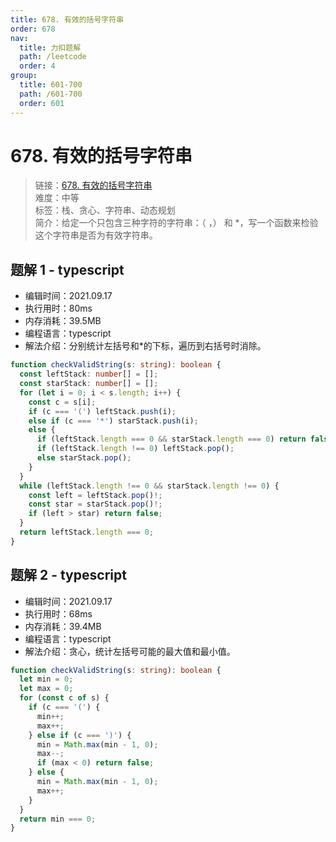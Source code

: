 ```yaml
---
title: 678. 有效的括号字符串
order: 678
nav:
  title: 力扣题解
  path: /leetcode
  order: 4
group:
  title: 601-700
  path: /601-700
  order: 601
---
```


# 678. 有效的括号字符串

> 链接：[678. 有效的括号字符串](https://leetcode-cn.com/problems/valid-parenthesis-string/)  
> 难度：中等  
> 标签：栈、贪心、字符串、动态规划  
> 简介：给定一个只包含三种字符的字符串：（ ，） 和 \*，写一个函数来检验这个字符串是否为有效字符串。

## 题解 1 - typescript

- 编辑时间：2021.09.17
- 执行用时：80ms
- 内存消耗：39.5MB
- 编程语言：typescript
- 解法介绍：分别统计左括号和\*的下标，遍历到右括号时消除。

```typescript
function checkValidString(s: string): boolean {
  const leftStack: number[] = [];
  const starStack: number[] = [];
  for (let i = 0; i < s.length; i++) {
    const c = s[i];
    if (c === '(') leftStack.push(i);
    else if (c === '*') starStack.push(i);
    else {
      if (leftStack.length === 0 && starStack.length === 0) return false;
      if (leftStack.length !== 0) leftStack.pop();
      else starStack.pop();
    }
  }
  while (leftStack.length !== 0 && starStack.length !== 0) {
    const left = leftStack.pop()!;
    const star = starStack.pop()!;
    if (left > star) return false;
  }
  return leftStack.length === 0;
}
```

## 题解 2 - typescript

- 编辑时间：2021.09.17
- 执行用时：68ms
- 内存消耗：39.4MB
- 编程语言：typescript
- 解法介绍：贪心，统计左括号可能的最大值和最小值。

```typescript
function checkValidString(s: string): boolean {
  let min = 0;
  let max = 0;
  for (const c of s) {
    if (c === '(') {
      min++;
      max++;
    } else if (c === ')') {
      min = Math.max(min - 1, 0);
      max--;
      if (max < 0) return false;
    } else {
      min = Math.max(min - 1, 0);
      max++;
    }
  }
  return min === 0;
}
```
